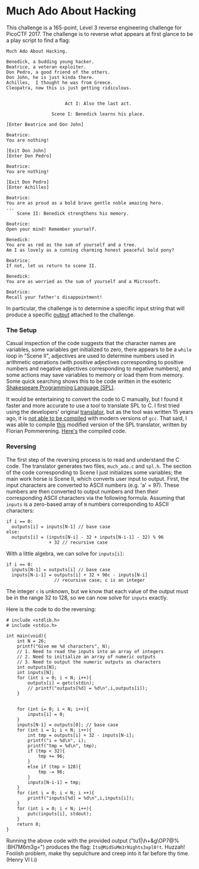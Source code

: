 # Much Ado About Hacking

This challenge is a 165-point, Level 3 reverse engineering challenge for PicoCTF 2017. The challenge is to reverse what appears at first glance to be a play script to find a flag:

    Much Ado About Hacking.

    Benedick, a budding young hacker.
    Beatrice, a veteran exploiter.
    Don Pedro, a good friend of the others.
    Don John, he is just kinda there.
    Achilles,  I thought he was from Greece.
    Cleopatra, now this is just getting ridiculous.


    					  Act I: Also the last act.

    				 Scene I: Benedick learns his place.

    [Enter Beatrice and Don John]

    Beatrice:
    You are nothing!

    [Exit Don John]
    [Enter Don Pedro]

    Beatrice:
    You are nothing!

    [Exit Don Pedro]
    [Enter Achilles]

    Beatrice:
    You are as proud as a bold brave gentle noble amazing hero.
    ...
        Scene II: Benedick strengthens his memory.

    Beatrice:
    Open your mind! Remember yourself.

    Benedick:
    You are as red as the sum of yourself and a tree.
    Am I as lovely as a cunning charming honest peaceful bold pony?

    Beatrice:
    If not, let us return to scene II.

    Benedick:
    You are as worried as the sum of yourself and a Microsoft.

    Beatrice:
    Recall your father's disappointment!

In particular, the challenge is to determine a specific input string that will produce a specific [output](./ending.txt) attached to the challenge.

### The Setup

Casual inspection of the code suggests that the character names are variables, some variables get initialized to zero, there appears to be a `while` loop in "Scene II", adjectives are used to determine numbers used in arithmetic operations (with positive adjectives corresponding to positive numbers and negative adjectives corresponding to negative numbers), and some actions may save variables to memory or load them from memory. Some quick searching shows this to be code written in the esoteric [Shakespeare Programming Language (SPL)](http://shakespearelang.sourceforge.net/report/shakespeare/).

It would be entertaining to convert the code to C manually, but I found it faster and more accurate to use a tool to translate SPL to C. I first tried using the developers' original [translator](http://shakespearelang.sourceforge.net/), but as the tool was written 15 years ago, it is [not able to be compiled](https://stackoverflow.com/questions/43268064/problems-compiling-the-shakespeare-programming-language-spl2c#) with modern versions of `gcc`. That said, I was able to compile [this](https://bitbucket.org/FlorianPommerening/spl-fixes/downloads/0) modified version of the SPL translator, written by Florian Pommerening. [Here's](./much_ado.c) the compiled code.

### Reversing

The first step of the reversing process is to read and understand the C code. The translator generates two files, `much_ado.c` and `spl.h`. The section of the code corresponding to Scene I just initializes some variables; the main work horse is Scene II, which converts user input to output. First, the input characters are converted to ASCII numbers (e.g. 'a' = 97). These numbers are then converted to output numbers and then their corresponding ASCII characters via the following formula. Assuming that `inputs` is a zero-based array of `N` numbers corresponding to ASCII characters:

    if i == 0:
      outputs[i] = inputs[N-1] // base case
    else:
      outputs[i] = (inputs[N-i] - 32 + inputs[N-i-1] - 32) % 96
                    + 32 // recursive case


With a little algebra, we can solve for `inputs[i]`:

    if i == 0:
      inputs[N-1] = outputs[i] // base case
      inputs[N-i-1] = outputs[i] + 32 + 96c - inputs[N-i]
                      // recursive case; c is an integer

The integer `c` is unknown, but we know that each value of the output must be in the range 32 to 128, so we can now solve for `inputs` exactly.

Here is the code to do the reversing:

    # include <stdlib.h>
    # include <stdio.h>

    int main(void){
    	int N = 26;
    	printf("Give me %d characters", N);
    	// 1. Need to read the inputs into an array of integers
    	// 2. Need to initialize an array of numeric outputs
    	// 3. Need to output the numeric outputs as characters
    	int outputs[N];
    	int inputs[N];
    	for (int i = 0; i < N; i++){
    		outputs[i] = getc(stdin);
    		// printf("outputs[%d] = %d\n",i,outputs[i]);
    	}


    	for (int i= 0; i < N; i++){
    		inputs[i] = 0;
    	}
    	inputs[N-1] = outputs[0]; // base case
    	for (int i = 1; i < N; i++){
    		int tmp = outputs[i] + 32 - inputs[N-i];
    		printf("i = %d\n", i);
    		printf("tmp = %d\n", tmp);
    		if (tmp < 32){
    			tmp += 96;
    		}
    		else if (tmp > 128){
    			tmp -= 96;
    		}
    		inputs[N-i-1] = tmp;
    	}
    	for (int i = 0; i < N; i ++){
    		printf("inputs[%d] = %d\n",i,inputs[i]);
    	}
    	for (int i = 0; i < N; i++){
    		putc(inputs[i], stdout);
    	}
    	return 0;
    }

Running the above code with the provided output ("tu1|\h+&g\OP7@% :BH7M6m3g=") produces the flag: `Its@MidSuMm3rNights3xpl0!t`. Huzzah! Foolish problem, make thy sepulchure and creep into it far before thy time. (Henry VI I.i)
